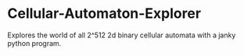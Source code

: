 # Cellular-Automaton-Explorer
Explores the world of all 2^512 2d binary cellular automata with a janky python program.
